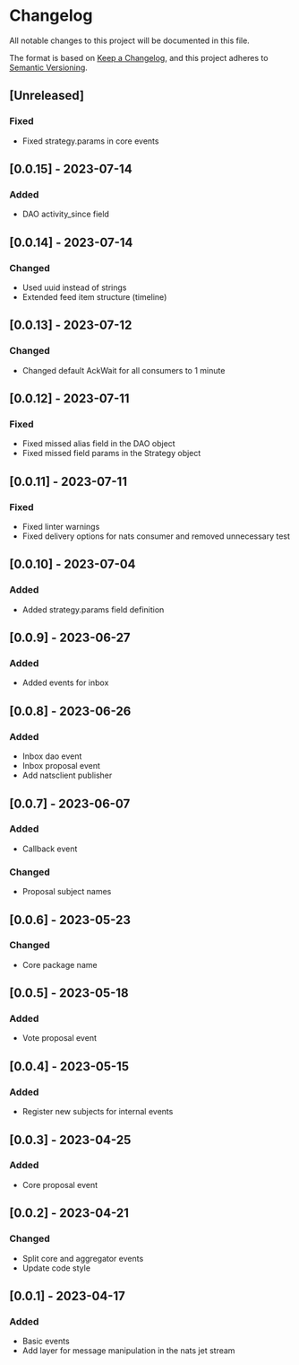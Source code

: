 # Changelog

All notable changes to this project will be documented in this file.

The format is based on [Keep a Changelog](https://keepachangelog.com/en/1.0.0/), and this project adheres
to [Semantic Versioning](https://semver.org/spec/v2.0.0.html).

## [Unreleased]

### Fixed
- Fixed strategy.params in core events

## [0.0.15] - 2023-07-14

### Added
- DAO activity_since field

## [0.0.14] - 2023-07-14

### Changed
- Used uuid instead of strings
- Extended feed item structure (timeline)

## [0.0.13] - 2023-07-12

### Changed
- Changed default AckWait for all consumers to 1 minute 

## [0.0.12] - 2023-07-11

### Fixed
- Fixed missed alias field in the DAO object
- Fixed missed field params in the Strategy object 

## [0.0.11] - 2023-07-11

### Fixed
- Fixed linter warnings
- Fixed delivery options for nats consumer and removed unnecessary test

## [0.0.10] - 2023-07-04

### Added
- Added strategy.params field definition

## [0.0.9] - 2023-06-27

### Added
- Added events for inbox

## [0.0.8] - 2023-06-26

### Added
- Inbox dao event
- Inbox proposal event
- Add natsclient publisher

## [0.0.7] - 2023-06-07

### Added
- Callback event

### Changed
- Proposal subject names

## [0.0.6] - 2023-05-23

### Changed
- Core package name

## [0.0.5] - 2023-05-18

### Added
- Vote proposal event

## [0.0.4] - 2023-05-15

### Added
- Register new subjects for internal events

## [0.0.3] - 2023-04-25

### Added
- Core proposal event

## [0.0.2] - 2023-04-21

### Changed
- Split core and aggregator events
- Update code style

## [0.0.1] - 2023-04-17

### Added
- Basic events
- Add layer for message manipulation in the nats jet stream
